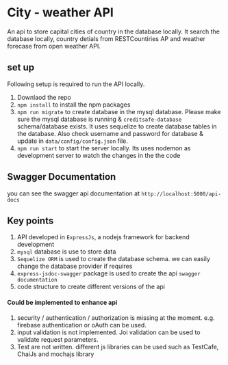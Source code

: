 # City - weather API
An api to store capital cities of country in the database locally. It search the database locally, country detials from RESTCountiries AP and weather forecase from open weather API. 

## set up

Following setup is required to run the API locally.

1. Downlaod the repo
2. `npm install` to install the npm packages
3. `npm run migrate` to create database in the mysql database. Please make sure the mysql database is running & `creditsafe-database` schema/database exists. It uses sequelize to create database tables in the database. Also check username and password for database & update in `data/config/config.json` file. 
4. `npm run start` to start the server locally. Its uses nodemon as development server to watch the changes in the the code


## Swagger Documentation
you can see the swagger api documentation at `http://localhost:5000/api-docs`

## Key points
1. API developed in `ExpressJs`, a nodejs framework for backend development
2. `mysql` database is use to store data
3. `Sequelize ORM` is used to create the database schema. we can easily change the database provider if requires
4. `express-jsdoc-swagger` package is used to create the  api `swagger documentation`
5. code structure to create different versions of the api

#### Could be implemented to enhance api
1. security / authentication / authorization is missing at the moment. e.g. firebase authentication or oAuth can be used.
2. input validation is not implemented. Joi validation can be used to validate request parameters. 
3. Test are not written. different js libraries can be used such as TestCafe, ChaiJs and mochajs library

